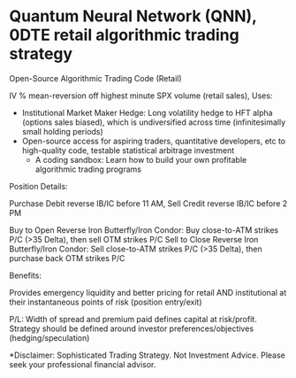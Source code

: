 # Quantum Neural Network (QNN), 0DTE retail algorithmic trading strategy
Open-Source Algorithmic Trading Code (Retail)

IV % mean-reversion off highest minute SPX volume (retail sales), Uses:
  - Institutional Market Maker Hedge: Long volatility hedge to HFT alpha (options sales biased), which is undiversified across time (infinitesimally small holding periods)
  - Open-source access for aspiring traders, quantitative developers, etc to high-quality code, testable statistical arbitrage investment
      - A coding sandbox: Learn how to build your own profitable algorithmic trading programs

Position Details:

Purchase Debit reverse IB/IC before 11 AM, Sell Credit reverse IB/IC before 2 PM

Buy to Open Reverse Iron Butterfly/Iron Condor: Buy close-to-ATM strikes P/C (>35 Delta), then sell OTM strikes P/C
Sell to Close Reverse Iron Butterfly/Iron Condor: Sell close-to-ATM strikes P/C (>35 Delta), then purchase back OTM strikes P/C


Benefits:

Provides emergency liquidity and better pricing for retail AND institutional at their instantaneous points of risk (position entry/exit)

P/L: Width of spread and premium paid defines capital at risk/profit. Strategy should be defined around investor preferences/objectives (hedging/speculation)

*Disclaimer: Sophisticated Trading Strategy. Not Investment Advice. Please seek your professional financial advisor.
